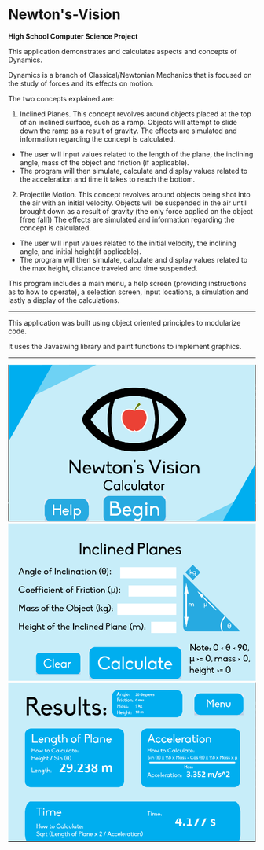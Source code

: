 # Newton's-Vision
**High School Computer Science Project**

This application demonstrates and calculates aspects and concepts of Dynamics.

Dynamics is a branch of Classical/Newtonian Mechanics that is focused on the study of forces and its effects on motion.

The two concepts explained are:

1) Inclined Planes.
This concept revolves around objects placed at the top of an inclined surface, such as a ramp. 
Objects will attempt to slide down the ramp as a result of gravity. 
The effects are simulated and information regarding the concept is calculated.
- The user will input values related to the length of the plane, the inclining angle, mass of the object and friction (if applicable).
- The program will then simulate, calculate and display values related to the acceleration and time it takes to reach the bottom.

2) Projectile Motion.
This concept revolves around objects being shot into the air with an initial velocity.
Objects will be suspended in the air until brought down as a result of gravity (the only force applied on the object [free fall])
The effects are simulated and information regarding the concept is calculated.
- The user will input values related to the initial velocity, the inclining angle, and initial height(if applicable).
- The program will then simulate, calculate and display values related to the max height, distance traveled and time suspended.

This program includes a main menu, a help screen (providing instructions as to how to operate), a selection screen,
input locations, a simulation and lastly a display of the calculations.
___
This application was built using object oriented principles to modularize code.

It uses the Javaswing library and paint functions to implement graphics.
___
![Newton's Vision](Start.png)
![Newton's Vision](Input.png)
![Newton's Vision](Results.png)
